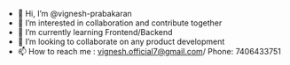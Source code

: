 - 👋 Hi, I’m @vignesh-prabakaran
- 👀 I’m interested in collaboration and contribute together
- 🌱 I’m currently learning Frontend/Backend
- 💞️ I’m looking to collaborate on any product development
- 📫 How to reach me : vignesh.official7@gmail.com/ Phone: 7406433751

<!---
vignesh-prabakaran/vignesh-prabakaran is a ✨ special ✨ repository because its `README.md` (this file) appears on your GitHub profile.
You can click the Preview link to take a look at your changes.
--->
